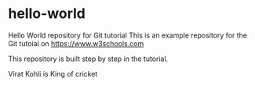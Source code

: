 # hello-world
Hello World repository for Git tutorial
This is an example repository for the Git tutoial on https://www.w3schools.com

This repository is built step by step in the tutorial.

Virat Kohli is King of cricket